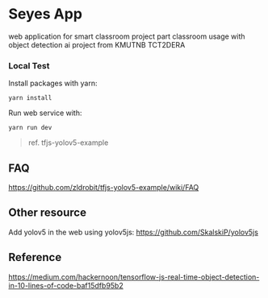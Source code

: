 # Seyes App

web application for smart classroom project part classroom usage with object detection ai
project from KMUTNB TCT2DERA

### Local Test

Install packages with yarn:

```
yarn install
```

Run web service with:

```
yarn run dev
```

> ref. tfjs-yolov5-example

## FAQ

https://github.com/zldrobit/tfjs-yolov5-example/wiki/FAQ

## Other resource

Add yolov5 in the web using yolov5js: https://github.com/SkalskiP/yolov5js

## Reference

https://medium.com/hackernoon/tensorflow-js-real-time-object-detection-in-10-lines-of-code-baf15dfb95b2
